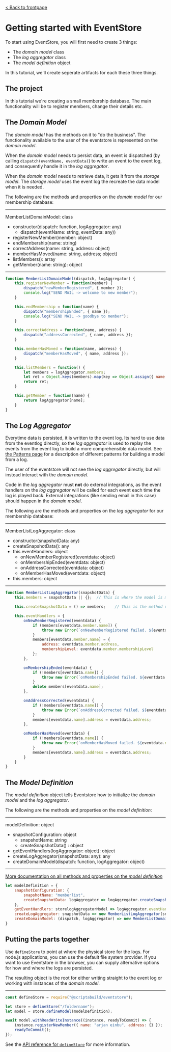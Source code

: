 [< Back to frontpage](./index.md)

# Getting started with EventStore
To start using EventStore, you will first need to create 3 things:
- The _domain model_ class
- The _log aggregator_ class
- The _model definition_ object

In this tutorial, we'll create seperate artifacts for each these three things.

## The project
In this tutorial we're creating a small membership database. The main functionality will be to register members, change their details etc.

## The _Domain Model_
The _domain model_ has the methods on it to "do the business". The functionality available to the user of the eventstore is represented on the _domain model_.

When the _domain model_ needs to persist data, an event is dispatched (by calling `dispatch(eventName, eventData)`) to write an event to the event log, and consequently handle it in the _log aggregator_.

When the _domain model_ needs to retrieve data, it gets it from the _storage model_. The _storage model_ uses the event log the recreate the data model when it is needed.

The following are the methods and properties on the _domain model_ for our membership database:

---
MemberListDomainModel: class
- constructor(dispatch: function, logAggregator: any)
	- dispatch(eventName: string, eventData: any))
- registerNewMember(member: object)
- endMembership(name: string)
- correctAddress(name: string, address: object)
- memberHasMoved(name: string, address; object)
- listMembers(): array
- getMember(name: string): object

---
```javascript
function MemberListDomainModel(dispatch, logAggregator) {
	this.registerNewMember = function(member) {
		dispatch("newMemberRegistered", { member });
		console.log("SEND MAIL -> welcome to new member");
	}

	this.endMembership = function(name) {
		dispatch("membershipEnded", { name });
		console.log("SEND MAIL -> goodbye to member");
	}

	this.correctAddress = function(name, address) {
		dispatch("addressCorrected", { name, address });
	}

	this.memberHasMoved = function(name, address) {
		dispatch("memberHasMoved", { name, address });
	}

	this.listMembers = function() {
		let members = logAggregator.members;
		let ret = Object.keys(members).map(key => Object.assign({ name: key }, members[key]));
		return ret;
	}

	this.getMember = function(name) {
		return logAggregator[name];
	}
}
```

## The _Log Aggregator_
Everytime data is persisted, it is written to the event log. Its hard to use data from the eventlog directly, so the _log aggregator_ is used to replay the events from the event log to build a more comprehensible data model. See [the Patterns page](./patterns.md) for a description of different patterns for building a model from a log.

The user of the eventstore will not see the _log aggregator_ directly, but will instead interact with the _domain model_.

Code in the _log aggregator_ must __not__ do external integrations, as the event handlers on the _log aggregator_ will be called for each event each time the log is played back. External integrations (like sending email in this case) should happen in the _domain model_.

The following are the methods and properties on the _log aggregator_ for our membership database:

---
MemberListLogAggregator: class
- constructor(snapshotData: any)
- createSnapshotData(): any
- this.eventHandlers: object
	- onNewMemberRegistered(eventdata: object)
	- onMembershipEnded(eventdata: object)
	- onAddressCorrected(eventdata: object)
	- onMemberHasMoved(eventdata: object)
- this.members: object

---
```javascript
function MemberListLogAggregator(snapshotData) {
	this.members = snapshotData || {};	// This is where the model is materialized!

	this.createSnapshotData = () => members;	// This is the method used to serialize to a snapshot. This method is the inverse of the above assignment of snapshotData

	this.eventHandlers = {
		onNewMemberRegistered(eventdata) {
			if (members[eventdata.member.name]) {
				throw new Error(`onNewMemberRegistered failed. ${eventdata.member.name} is already a member.`)
			}
			members[eventdata.member.name] = {
				address: eventdata.member.address,
				membershipLevel: eventdata.member.membershipLevel
			};
		},

		onMembershipEnded(eventdata) {
			if (!members[eventdata.name]) {
				throw new Error(`onMembershipEnded failed. ${eventdata.name} is not a member.`)
			}
			delete members[eventdata.name];
		},

		onAddressCorrected(eventdata) {
			if (!members[eventdata.name]) {
				throw new Error(`onAddressCorrected failed. ${eventdata.name} is not a member.`)
			}
			members[eventdata.name].address = eventdata.address;
		},

		onMemberHasMoved(eventdata) {
			if (!members[eventdata.name]) {
				throw new Error(`onMemberHasMoved failed. ${eventdata.name} is not a member.`)
			}
			members[eventdata.name].address = eventdata.address;
		}
	}
}
```

## The _Model Definition_
The _model definition_ object tells Eventstore how to initialize the _domain model_ and the _log aggregator_.

The following are the methods and properties on the _model definition_:

---
modelDefinition: object
- snapshotConfiguration: object
	- snapshotName: string
	- createSnapshotData() : object
- getEventHandlers(logAggregator: object): object
- createLogAggregator(snapshotData: any): any
- createDomainModel(dispatch: function, logAggregator: object)

---
[More documentation on all methods and properties on the _model definition_](./modelDefinition.md)

```javascript
let modelDefinition = {
	snapshotConfiguration: {
		snapshotName: "memberlist",
		createSnapshotData: logAggregator => logAggregator.createSnapshotData()
	},
	getEventHandlers: storelogAggregatorModel => logAggregator.eventHandlers,
	createLogAggregator: snapshotData => new MemberListLogAggregator(snapshotData),
	createDomainModel: (dispatch, logAggregator) => new MemberListDomainModel(dispatch, logAggregator)
}
```

## Putting the parts together
Use `defineStore` to point at where the physical store for the logs. For node.js applications, you can use the default file system provider. If you want to use Eventstore in the browser, you can supply alternative options for how and where the logs are persisted.

The resulting object is the root for either writing straight to the event log or working with instances of the _domain model_.

---
```javascript
const defineStore = require("@scriptabuild/eventstore");

let store = defineStore("/foldername");
let model = store.defineModel(modelDefinition);

await model.withReadWriteInstance((instance, readyToCommit) => {
	instance.registerNewMember({ name: "arjan einbu", address: {} });
	readyToCommit();
});
```

See the [API reference for `defineStore`](./defineStore.md) for more information. 


